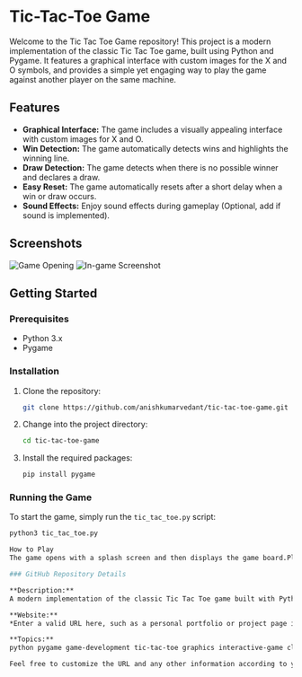 # Tic-Tac-Toe Game

Welcome to the Tic Tac Toe Game repository! This project is a modern implementation of the classic Tic Tac Toe game, built using Python and Pygame. It features a graphical interface with custom images for the X and O symbols, and provides a simple yet engaging way to play the game against another player on the same machine.

## Features

- **Graphical Interface:** The game includes a visually appealing interface with custom images for X and O.
- **Win Detection:** The game automatically detects wins and highlights the winning line.
- **Draw Detection:** The game detects when there is no possible winner and declares a draw.
- **Easy Reset:** The game automatically resets after a short delay when a win or draw occurs.
- **Sound Effects:** Enjoy sound effects during gameplay (Optional, add if sound is implemented).

## Screenshots

![Game Opening](path_to_your_opening_image)
![In-game Screenshot](path_to_in_game_screenshot)

## Getting Started

### Prerequisites

- Python 3.x
- Pygame

### Installation

1. Clone the repository:
    ```bash
    git clone https://github.com/anishkumarvedant/tic-tac-toe-game.git
    ```

2. Change into the project directory:
    ```bash
    cd tic-tac-toe-game
    ```

3. Install the required packages:
    ```bash
    pip install pygame
    ```

### Running the Game

To start the game, simply run the `tic_tac_toe.py` script:
```bash
python3 tic_tac_toe.py

How to Play
The game opens with a splash screen and then displays the game board.Players take turns clicking on the grid to place their X or O.The game will automatically detect a win or draw and reset after displaying the result.ContributingContributions are welcome! Please fork the repository and create a pull request with your changes.LicenseThis project is licensed under the MIT License.AcknowledgementsThanks to the Pygame community for their excellent resources and tutorials.

### GitHub Repository Details

**Description:**  
A modern implementation of the classic Tic Tac Toe game built with Python and Pygame.

**Website:**  
*Enter a valid URL here, such as a personal portfolio or project page if available.*

**Topics:**  
python pygame game-development tic-tac-toe graphics interactive-game classic-game educational-project open-source

Feel free to customize the URL and any other information according to your preferences.
